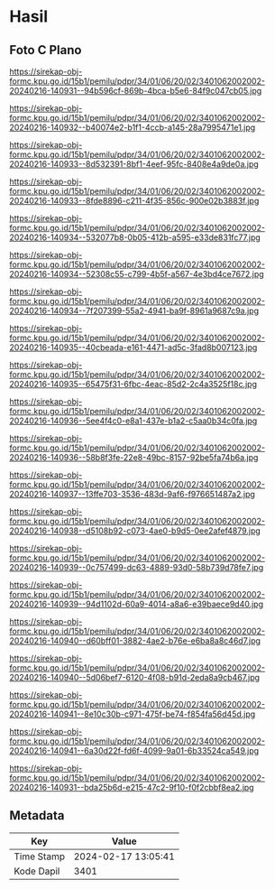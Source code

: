 # Hasil

## Foto C Plano

https://sirekap-obj-formc.kpu.go.id/15b1/pemilu/pdpr/34/01/06/20/02/3401062002002-20240216-140931--94b596cf-869b-4bca-b5e6-84f9c047cb05.jpg

https://sirekap-obj-formc.kpu.go.id/15b1/pemilu/pdpr/34/01/06/20/02/3401062002002-20240216-140932--b40074e2-b1f1-4ccb-a145-28a7995471e1.jpg

https://sirekap-obj-formc.kpu.go.id/15b1/pemilu/pdpr/34/01/06/20/02/3401062002002-20240216-140933--8d532391-8bf1-4eef-95fc-8408e4a9de0a.jpg

https://sirekap-obj-formc.kpu.go.id/15b1/pemilu/pdpr/34/01/06/20/02/3401062002002-20240216-140933--8fde8896-c211-4f35-856c-900e02b3883f.jpg

https://sirekap-obj-formc.kpu.go.id/15b1/pemilu/pdpr/34/01/06/20/02/3401062002002-20240216-140934--532077b8-0b05-412b-a595-e33de831fc77.jpg

https://sirekap-obj-formc.kpu.go.id/15b1/pemilu/pdpr/34/01/06/20/02/3401062002002-20240216-140934--52308c55-c799-4b5f-a567-4e3bd4ce7672.jpg

https://sirekap-obj-formc.kpu.go.id/15b1/pemilu/pdpr/34/01/06/20/02/3401062002002-20240216-140934--7f207399-55a2-4941-ba9f-8961a9687c9a.jpg

https://sirekap-obj-formc.kpu.go.id/15b1/pemilu/pdpr/34/01/06/20/02/3401062002002-20240216-140935--40cbeada-e161-4471-ad5c-3fad8b007123.jpg

https://sirekap-obj-formc.kpu.go.id/15b1/pemilu/pdpr/34/01/06/20/02/3401062002002-20240216-140935--65475f31-6fbc-4eac-85d2-2c4a3525f18c.jpg

https://sirekap-obj-formc.kpu.go.id/15b1/pemilu/pdpr/34/01/06/20/02/3401062002002-20240216-140936--5ee4f4c0-e8a1-437e-b1a2-c5aa0b34c0fa.jpg

https://sirekap-obj-formc.kpu.go.id/15b1/pemilu/pdpr/34/01/06/20/02/3401062002002-20240216-140936--58b8f3fe-22e8-49bc-8157-92be5fa74b6a.jpg

https://sirekap-obj-formc.kpu.go.id/15b1/pemilu/pdpr/34/01/06/20/02/3401062002002-20240216-140937--13ffe703-3536-483d-9af6-f976651487a2.jpg

https://sirekap-obj-formc.kpu.go.id/15b1/pemilu/pdpr/34/01/06/20/02/3401062002002-20240216-140938--d5108b92-c073-4ae0-b9d5-0ee2afef4879.jpg

https://sirekap-obj-formc.kpu.go.id/15b1/pemilu/pdpr/34/01/06/20/02/3401062002002-20240216-140939--0c757499-dc63-4889-93d0-58b739d78fe7.jpg

https://sirekap-obj-formc.kpu.go.id/15b1/pemilu/pdpr/34/01/06/20/02/3401062002002-20240216-140939--94d1102d-60a9-4014-a8a6-e39baece9d40.jpg

https://sirekap-obj-formc.kpu.go.id/15b1/pemilu/pdpr/34/01/06/20/02/3401062002002-20240216-140940--d60bff01-3882-4ae2-b76e-e6ba8a8c46d7.jpg

https://sirekap-obj-formc.kpu.go.id/15b1/pemilu/pdpr/34/01/06/20/02/3401062002002-20240216-140940--5d06bef7-6120-4f08-b91d-2eda8a9cb467.jpg

https://sirekap-obj-formc.kpu.go.id/15b1/pemilu/pdpr/34/01/06/20/02/3401062002002-20240216-140941--8e10c30b-c971-475f-be74-f854fa56d45d.jpg

https://sirekap-obj-formc.kpu.go.id/15b1/pemilu/pdpr/34/01/06/20/02/3401062002002-20240216-140941--6a30d22f-fd6f-4099-9a01-6b33524ca549.jpg

https://sirekap-obj-formc.kpu.go.id/15b1/pemilu/pdpr/34/01/06/20/02/3401062002002-20240216-140931--bda25b6d-e215-47c2-9f10-f0f2cbbf8ea2.jpg


## Metadata

| Key        | Value               |
| ---------- | ------------------- |
| Time Stamp | 2024-02-17 13:05:41 |
| Kode Dapil | 3401                |



